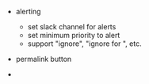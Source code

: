 - alerting
    - set slack channel for alerts
    - set minimum priority to alert
    - support "ignore", "ignore for <time>", etc.

- permalink button

-
